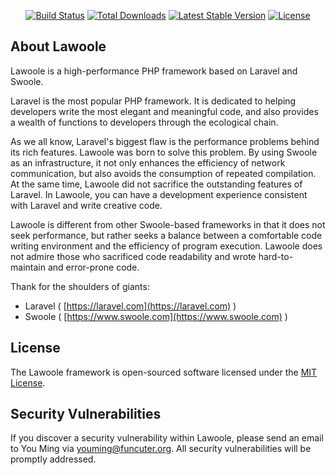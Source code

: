 <p align="center">
<a href="https://travis-ci.org/lawoole/lawoole"><img src="https://travis-ci.org/lawoole/lawoole.svg" alt="Build Status"></a>
<a href="https://packagist.org/packages/lawoole/lawoole"><img src="https://poser.pugx.org/lawoole/lawoole/d/total.svg" alt="Total Downloads"></a>
<a href="https://packagist.org/packages/lawoole/lawoole"><img src="https://poser.pugx.org/lawoole/lawoole/v/stable.svg" alt="Latest Stable Version"></a>
<a href="https://packagist.org/packages/lawoole/lawoole"><img src="https://poser.pugx.org/lawoole/lawoole/license.svg" alt="License"></a>
</p>

## About Lawoole

Lawoole is a high-performance PHP framework based on Laravel and Swoole.

Laravel is the most popular PHP framework. It is dedicated to helping developers write the most elegant and meaningful code, and also provides a wealth of functions to developers through the ecological chain.

As we all know, Laravel's biggest flaw is the performance problems behind its rich features. Lawoole was born to solve this problem.
By using Swoole as an infrastructure, it not only enhances the efficiency of network communication, but also avoids the consumption of repeated compilation. At the same time, Lawoole did not sacrifice the outstanding features of Laravel. In Lawoole, you can have a development experience consistent with Laravel and write creative code.

Lawoole is different from other Swoole-based frameworks in that it does not seek performance, but rather seeks a balance between a comfortable code writing environment and the efficiency of program execution. Lawoole does not admire those who sacrificed code readability and wrote hard-to-maintain and error-prone code.

Thank for the shoulders of giants:

- Laravel ( [https://laravel.com](https://laravel.com) )
- Swoole ( [https://www.swoole.com](https://www.swoole.com) )

## License

The Lawoole framework is open-sourced software licensed under the [MIT License](http://opensource.org/licenses/MIT).

## Security Vulnerabilities

If you discover a security vulnerability within Lawoole, please send an email to You Ming via [youming@funcuter.org](mailto:youming@funcuter.org). All security vulnerabilities will be promptly addressed.
